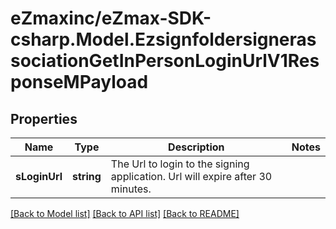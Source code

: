 
# eZmaxinc/eZmax-SDK-csharp.Model.EzsignfoldersignerassociationGetInPersonLoginUrlV1ResponseMPayload

## Properties

Name | Type | Description | Notes
------------ | ------------- | ------------- | -------------
**sLoginUrl** | **string** | The Url to login to the signing application.    Url will expire after 30 minutes.   | 

[[Back to Model list]](../README.md#documentation-for-models)
[[Back to API list]](../README.md#documentation-for-api-endpoints)
[[Back to README]](../README.md)

